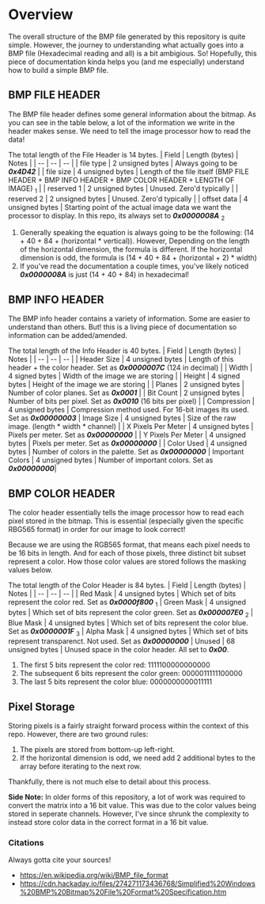 # Overview
The overall structure of the BMP file generated by this repository is quite simple. However, the journey to understanding what actually goes into a BMP file (Hexadecimal reading and all) is a bit ambigious. So! Hopefully, this piece of documentation kinda helps you (and me especially) understand how to build a simple BMP file.

## BMP FILE HEADER
The BMP file header defines some general information about the bitmap. As you can see in the table below, a lot of the information we write in the header makes sense. We need to tell the image processor how to read the data!

The total length of the File Header is 14 bytes.
| Field | Length (bytes) | Notes |
| -- | -- | -- |
| file type | 2 unsigned bytes | Always going to be ***0x4D42*** |
| file size | 4 unsigned bytes | Length of the file itself (BMP FILE HEADER + BMP INFO HEADER + BMP COLOR HEADER + LENGTH OF IMAGE) <sub>1</sub> |
| reserved 1 | 2 unsigned bytes | Unused. Zero'd typically |
| reserved 2 | 2 unsigned bytes | Unused. Zero'd typically |
| offset data | 4 unsigned bytes | Starting point of the actual image data we want the processor to display. In this repo, its always set to ***0x0000008A*** <sub>2</sub>

 1. Generally speaking the equation is always going to be the following: (14 + 40 + 84 + (horizontal * vertical)). However, Depending on the length of the horizontal dimension, the formula is different. If the horizontal dimension is odd, the formula is (14 + 40 + 84 + (horizontal + 2) * width)
 2. If you've read the documentation a couple times, you've likely noticed ***0x0000008A*** is just (14 + 40 + 84) in hexadecimal!

## BMP INFO HEADER
The BMP info header contains a variety of information. Some are easier to understand than others. But! this is a living piece of documentation so information can be added/amended.

The total length of the Info Header is 40 bytes.
| Field | Length (bytes) | Notes |
| -- | -- | -- |
| Header Size | 4 unsigned bytes | Length of this header + the color header. Set as ***0x0000007C*** (124 in decimal) |
| Width | 4 signed bytes | Width of the image we are storing |
| Height | 4 signed bytes | Height of the image we are storing |
| Planes | 2 unsigned bytes | Number of color planes. Set as ***0x0001*** |
| Bit Count | 2 unsigned bytes | Number of bits per pixel. Set as ***0x0010*** (16 bits per pixel) |
| Compression | 4 unsigned bytes | Compression method used. For 16-bit images its used. Set as ***0x00000003***
| Image Size | 4 unsigned bytes | Size of the raw image. (length * width * channel) |
| X Pixels Per Meter | 4 unsigned bytes | Pixels per meter. Set as ***0x00000000*** |
| Y Pixels Per Meter | 4 unsigned bytes | Pixels per meter. Set as ***0x00000000*** |
| Color Used | 4 unsigned bytes | Number of colors in the palette. Set as ***0x00000000***
| Important Colors | 4 unsigned bytes | Number of important colors. Set as ***0x00000000***|

## BMP COLOR HEADER
The color header essentially tells the image processor how to read each pixel stored in the bitmap. This is essential (especially given the specific RBG565 format) in order for our image to look correct!

Because we are using the RGB565 format, that means each pixel needs to be 16 bits in length. And for each of those pixels, three distinct bit subset represent a color. How those color values are stored follows the masking values below.

The total length of the Color Header is 84 bytes.
| Field | Length (bytes) | Notes |
| -- | -- | -- |
| Red Mask | 4 unsigned bytes | Which set of bits represent the color red. Set as ***0x0000f800*** <sub>1</sub>
| Green Mask | 4 unsigned bytes | Which set of bits represent the color green. Set as ***0x000007E0*** <sub>2</sub>
| Blue Mask | 4 unsigned bytes | Which set of bits represent the color blue. Set as ***0x0000001F*** <sub>3</sub>
| Alpha Mask | 4 unsigned bytes | Which set of bits represent transparenct. Not used. Set as ***0x00000000***
| Unused | 68 unsigned bytes | Unused space in the color header. All set to ***0x00***.

 1. The first 5 bits represent the color red:           1111100000000000
 2. The subsequent 6 bits represent the color green:    0000011111100000
 3. The last 5 bits represent the color blue:           0000000000011111

## Pixel Storage
Storing pixels is a fairly straight forward process within the context of this repo. However, there are two ground rules:
 1. The pixels are stored from bottom-up left-right.
 2. If the horizontal dimension is odd, we need add 2 additional bytes to the array before iterating to the next row.

Thankfully, there is not much else to detail about this process. 

**Side Note:** In older forms of this repository, a lot of work was required to convert the matrix into a 16 bit value. This was due to the color values being stored in seperate channels. However, I've since shrunk the complexity to instead store color data in the correct format in a 16 bit value.

### Citations
Always gotta cite your sources!
 * https://en.wikipedia.org/wiki/BMP_file_format
 * https://cdn.hackaday.io/files/274271173436768/Simplified%20Windows%20BMP%20Bitmap%20File%20Format%20Specification.htm